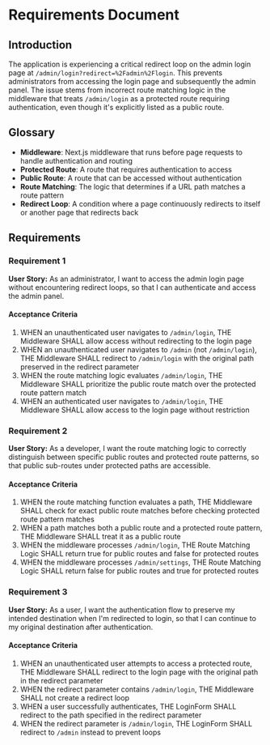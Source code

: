 # Requirements Document

## Introduction

The application is experiencing a critical redirect loop on the admin login page at `/admin/login?redirect=%2Fadmin%2Flogin`. This prevents administrators from accessing the login page and subsequently the admin panel. The issue stems from incorrect route matching logic in the middleware that treats `/admin/login` as a protected route requiring authentication, even though it's explicitly listed as a public route.

## Glossary

- **Middleware**: Next.js middleware that runs before page requests to handle authentication and routing
- **Protected Route**: A route that requires authentication to access
- **Public Route**: A route that can be accessed without authentication
- **Route Matching**: The logic that determines if a URL path matches a route pattern
- **Redirect Loop**: A condition where a page continuously redirects to itself or another page that redirects back

## Requirements

### Requirement 1

**User Story:** As an administrator, I want to access the admin login page without encountering redirect loops, so that I can authenticate and access the admin panel.

#### Acceptance Criteria

1. WHEN an unauthenticated user navigates to `/admin/login`, THE Middleware SHALL allow access without redirecting to the login page
2. WHEN an unauthenticated user navigates to `/admin` (not `/admin/login`), THE Middleware SHALL redirect to `/admin/login` with the original path preserved in the redirect parameter
3. WHEN the route matching logic evaluates `/admin/login`, THE Middleware SHALL prioritize the public route match over the protected route pattern match
4. WHEN an authenticated user navigates to `/admin/login`, THE Middleware SHALL allow access to the login page without restriction

### Requirement 2

**User Story:** As a developer, I want the route matching logic to correctly distinguish between specific public routes and protected route patterns, so that public sub-routes under protected paths are accessible.

#### Acceptance Criteria

1. WHEN the route matching function evaluates a path, THE Middleware SHALL check for exact public route matches before checking protected route pattern matches
2. WHEN a path matches both a public route and a protected route pattern, THE Middleware SHALL treat it as a public route
3. WHEN the middleware processes `/admin/login`, THE Route Matching Logic SHALL return true for public routes and false for protected routes
4. WHEN the middleware processes `/admin/settings`, THE Route Matching Logic SHALL return false for public routes and true for protected routes

### Requirement 3

**User Story:** As a user, I want the authentication flow to preserve my intended destination when I'm redirected to login, so that I can continue to my original destination after authentication.

#### Acceptance Criteria

1. WHEN an unauthenticated user attempts to access a protected route, THE Middleware SHALL redirect to the login page with the original path in the redirect parameter
2. WHEN the redirect parameter contains `/admin/login`, THE Middleware SHALL not create a redirect loop
3. WHEN a user successfully authenticates, THE LoginForm SHALL redirect to the path specified in the redirect parameter
4. WHEN the redirect parameter is `/admin/login`, THE LoginForm SHALL redirect to `/admin` instead to prevent loops
